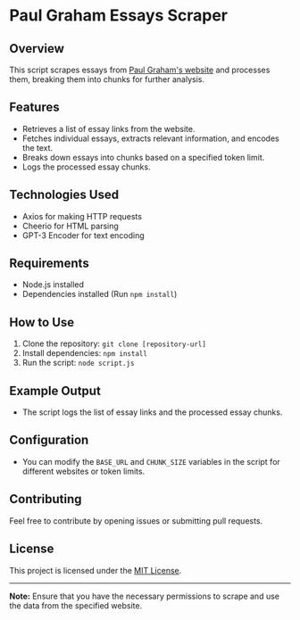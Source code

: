 # Paul Graham Essays Scraper

## Overview
This script scrapes essays from [Paul Graham's website](http://www.paulgraham.com) and processes them, breaking them into chunks for further analysis.

## Features
- Retrieves a list of essay links from the website.
- Fetches individual essays, extracts relevant information, and encodes the text.
- Breaks down essays into chunks based on a specified token limit.
- Logs the processed essay chunks.

## Technologies Used
- Axios for making HTTP requests
- Cheerio for HTML parsing
- GPT-3 Encoder for text encoding

## Requirements
- Node.js installed
- Dependencies installed (Run `npm install`)

## How to Use
1. Clone the repository: `git clone [repository-url]`
2. Install dependencies: `npm install`
3. Run the script: `node script.js`

## Example Output
- The script logs the list of essay links and the processed essay chunks.

## Configuration
- You can modify the `BASE_URL` and `CHUNK_SIZE` variables in the script for different websites or token limits.

## Contributing
Feel free to contribute by opening issues or submitting pull requests.

## License
This project is licensed under the [MIT License](LICENSE).

---

**Note:** Ensure that you have the necessary permissions to scrape and use the data from the specified website.
